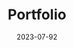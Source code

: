 ---
title: 04. Portfolio
description: Project 4/16
date: 2023-07-92
url: https://marcusjhang.dev
---